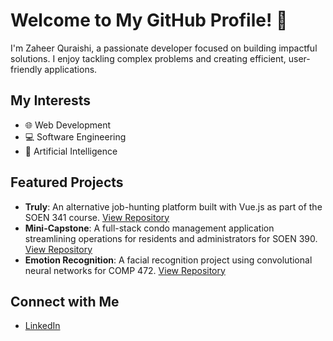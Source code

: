 # Welcome to My GitHub Profile! 👋

I'm Zaheer Quraishi, a passionate developer focused on building impactful solutions. I enjoy tackling complex problems and creating efficient, user-friendly applications.

## My Interests
- 🌐 Web Development
- 💻 Software Engineering
- 🤖 Artificial Intelligence

## Featured Projects
- **Truly**: An alternative job-hunting platform built with Vue.js as part of the SOEN 341 course. [View Repository](https://github.com/KA-devl/Truly)
- **Mini-Capstone**: A full-stack condo management application streamlining operations for residents and administrators for SOEN 390. [View Repository](https://github.com/leobrod44/Mini-Capstone)
- **Emotion Recognition**: A facial recognition project using convolutional neural networks for COMP 472. [View Repository](https://github.com/MaxScales/COMP472_Ai_Project_OB_20)

## Connect with Me
- [LinkedIn](https://www.linkedin.com/in/zaheer-quraishi-399390186/)

